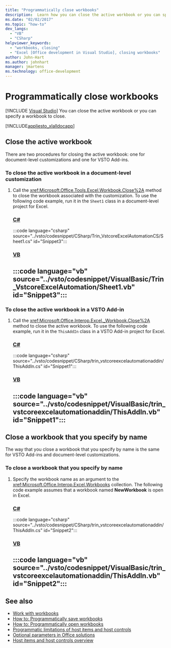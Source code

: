 ```yaml
---
title: "Programmatically close workbooks"
description:  Learn how you can close the active workbook or you can specify a workbook to close programmatically.
ms.date: "02/02/2017"
ms.topic: "how-to"
dev_langs:
  - "VB"
  - "CSharp"
helpviewer_keywords:
  - "workbooks, closing"
  - "Excel [Office development in Visual Studio], closing workbooks"
author: John-Hart
ms.author: johnhart
manager: jmartens
ms.technology: office-development
---
```

# Programmatically close workbooks

 [!INCLUDE [Visual Studio](~/includes/applies-to-version/vs-windows-only.md)]
  You can close the active workbook or you can specify a workbook to close.

 [!INCLUDE[appliesto_xlalldocapp](../vsto/includes/appliesto-xlalldocapp-md.md)]

## Close the active workbook
 There are two procedures for closing the active workbook: one for document-level customizations and one for VSTO Add-ins.

### To close the active workbook in a document-level customization

1. Call the <xref:Microsoft.Office.Tools.Excel.Workbook.Close%2A> method to close the workbook associated with the customization. To use the following code example, run it in the `Sheet1` class in a document-level project for Excel.

     ### [C#](#tab/csharp)
     :::code language="csharp" source="../vsto/codesnippet/CSharp/Trin_VstcoreExcelAutomationCS/Sheet1.cs" id="Snippet3":::

     ### [VB](#tab/vb)
     :::code language="vb" source="../vsto/codesnippet/VisualBasic/Trin_VstcoreExcelAutomation/Sheet1.vb" id="Snippet3":::
     ---

### To close the active workbook in a VSTO Add-in

1. Call the <xref:Microsoft.Office.Interop.Excel._Workbook.Close%2A> method to close the active workbook. To use the following code example, run it in the `ThisAddIn` class in a VSTO Add-in project for Excel.

    ### [C#](#tab/csharp)
    :::code language="csharp" source="../vsto/codesnippet/CSharp/trin_vstcoreexcelautomationaddin/ThisAddIn.cs" id="Snippet1":::

    ### [VB](#tab/vb)
    :::code language="vb" source="../vsto/codesnippet/VisualBasic/trin_vstcoreexcelautomationaddin/ThisAddIn.vb" id="Snippet1":::
    ---

## Close a workbook that you specify by name
 The way that you close a workbook that you specify by name is the same for VSTO Add-ins and document-level customizations.

### To close a workbook that you specify by name

1. Specify the workbook name as an argument to the <xref:Microsoft.Office.Interop.Excel.Workbooks> collection. The following code example assumes that a workbook named **NewWorkbook** is open in Excel.

     ### [C#](#tab/csharp)
     :::code language="csharp" source="../vsto/codesnippet/CSharp/trin_vstcoreexcelautomationaddin/ThisAddIn.cs" id="Snippet2":::

     ### [VB](#tab/vb)
     :::code language="vb" source="../vsto/codesnippet/VisualBasic/trin_vstcoreexcelautomationaddin/ThisAddIn.vb" id="Snippet2":::
     ---

## See also
- [Work with workbooks](../vsto/working-with-workbooks.md)
- [How to: Programmatically save workbooks](../vsto/how-to-programmatically-save-workbooks.md)
- [How to: Programmatically open workbooks](../vsto/how-to-programmatically-open-workbooks.md)
- [Programmatic limitations of host items and host controls](../vsto/programmatic-limitations-of-host-items-and-host-controls.md)
- [Optional parameters in Office solutions](../vsto/optional-parameters-in-office-solutions.md)
- [Host items and host controls overview](../vsto/host-items-and-host-controls-overview.md)
